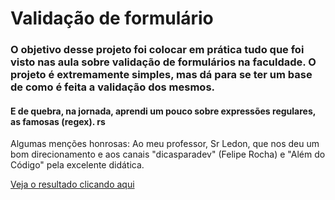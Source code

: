 # Validação de formulário

### O objetivo desse projeto foi colocar em prática tudo que foi visto nas aula sobre validação de formulários na faculdade. O projeto é extremamente simples, mas dá para se ter um base de como é feita a validação dos mesmos.
#### E de quebra, na jornada, aprendi um pouco sobre expressões regulares, as famosas (regex). rs

Algumas menções honrosas: 
Ao meu professor, Sr Ledon, que nos deu um bom direcionamento e aos canais "dicasparadev" (Felipe Rocha) e "Além do Código" pela excelente didática.

[Veja o resultado clicando aqui](https://felipecesargm.github.io/validacao-formulario/)
